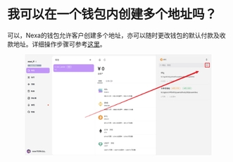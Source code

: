 # 我可以在一个钱包内创建多个地址吗？

可以，Nexa的钱包允许客户创建多个地址，亦可以随时更改钱包的默认付款及收款地址。详细操作步骤可参考[这里](https://support.Nexa.com/Nexa-wallet-guide/zh-cn/wallet_and_transaction/transaction/address_book)。

<figure>     <img          src="../images/Snipaste_2025-08-21_15-18-46.png"          width="900"          height="auto"     > </figure>

